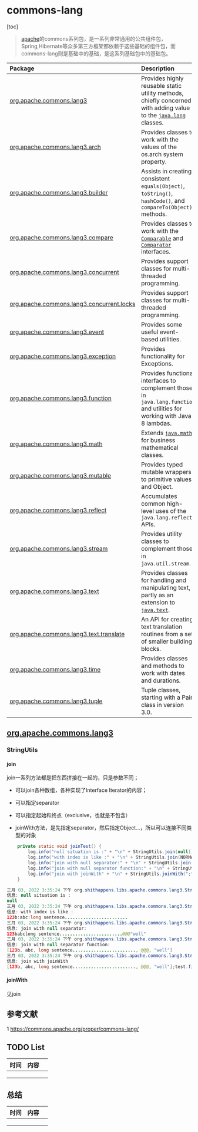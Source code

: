 # commons-lang

[toc]

>  [apache](https://so.csdn.net/so/search?q=apache&spm=1001.2101.3001.7020)的commons系列包，是一系列非常通用的公共组件包，Spring,Hibernate等众多第三方框架都依赖于这些基础的组件包，而commons-lang则是基础中的基础，是这系列基础包中的基础包。

| Package                                                      | Description                                                  |
| :----------------------------------------------------------- | :----------------------------------------------------------- |
| [org.apache.commons.lang3](https://commons.apache.org/proper/commons-lang/javadocs/api-release/org/apache/commons/lang3/package-summary.html) | Provides highly reusable static utility methods, chiefly concerned with adding value to the [`java.lang`](https://docs.oracle.com/javase/7/docs/api/java/lang/package-summary.html?is-external=true) classes. |
| [org.apache.commons.lang3.arch](https://commons.apache.org/proper/commons-lang/javadocs/api-release/org/apache/commons/lang3/arch/package-summary.html) | Provides classes to work with the values of the os.arch system property. |
| [org.apache.commons.lang3.builder](https://commons.apache.org/proper/commons-lang/javadocs/api-release/org/apache/commons/lang3/builder/package-summary.html) | Assists in creating consistent `equals(Object)`, `toString()`, `hashCode()`, and `compareTo(Object)` methods. |
| [org.apache.commons.lang3.compare](https://commons.apache.org/proper/commons-lang/javadocs/api-release/org/apache/commons/lang3/compare/package-summary.html) | Provides classes to work with the [`Comparable`](https://docs.oracle.com/javase/7/docs/api/java/lang/Comparable.html?is-external=true) and [`Comparator`](https://docs.oracle.com/javase/7/docs/api/java/util/Comparator.html?is-external=true) interfaces. |
| [org.apache.commons.lang3.concurrent](https://commons.apache.org/proper/commons-lang/javadocs/api-release/org/apache/commons/lang3/concurrent/package-summary.html) | Provides support classes for multi-threaded programming.     |
| [org.apache.commons.lang3.concurrent.locks](https://commons.apache.org/proper/commons-lang/javadocs/api-release/org/apache/commons/lang3/concurrent/locks/package-summary.html) | Provides support classes for multi-threaded programming.     |
| [org.apache.commons.lang3.event](https://commons.apache.org/proper/commons-lang/javadocs/api-release/org/apache/commons/lang3/event/package-summary.html) | Provides some useful event-based utilities.                  |
| [org.apache.commons.lang3.exception](https://commons.apache.org/proper/commons-lang/javadocs/api-release/org/apache/commons/lang3/exception/package-summary.html) | Provides functionality for Exceptions.                       |
| [org.apache.commons.lang3.function](https://commons.apache.org/proper/commons-lang/javadocs/api-release/org/apache/commons/lang3/function/package-summary.html) | Provides functional interfaces to complement those in `java.lang.function` and utilities for working with Java 8 lambdas. |
| [org.apache.commons.lang3.math](https://commons.apache.org/proper/commons-lang/javadocs/api-release/org/apache/commons/lang3/math/package-summary.html) | Extends [`java.math`](https://docs.oracle.com/javase/7/docs/api/java/math/package-summary.html?is-external=true) for business mathematical classes. |
| [org.apache.commons.lang3.mutable](https://commons.apache.org/proper/commons-lang/javadocs/api-release/org/apache/commons/lang3/mutable/package-summary.html) | Provides typed mutable wrappers to primitive values and Object. |
| [org.apache.commons.lang3.reflect](https://commons.apache.org/proper/commons-lang/javadocs/api-release/org/apache/commons/lang3/reflect/package-summary.html) | Accumulates common high-level uses of the `java.lang.reflect` APIs. |
| [org.apache.commons.lang3.stream](https://commons.apache.org/proper/commons-lang/javadocs/api-release/org/apache/commons/lang3/stream/package-summary.html) | Provides utility classes to complement those in `java.util.stream`. |
| [org.apache.commons.lang3.text](https://commons.apache.org/proper/commons-lang/javadocs/api-release/org/apache/commons/lang3/text/package-summary.html) | Provides classes for handling and manipulating text, partly as an extension to [`java.text`](https://docs.oracle.com/javase/7/docs/api/java/text/package-summary.html?is-external=true). |
| [org.apache.commons.lang3.text.translate](https://commons.apache.org/proper/commons-lang/javadocs/api-release/org/apache/commons/lang3/text/translate/package-summary.html) | An API for creating text translation routines from a set of smaller building blocks. |
| [org.apache.commons.lang3.time](https://commons.apache.org/proper/commons-lang/javadocs/api-release/org/apache/commons/lang3/time/package-summary.html) | Provides classes and methods to work with dates and durations. |
| [org.apache.commons.lang3.tuple](https://commons.apache.org/proper/commons-lang/javadocs/api-release/org/apache/commons/lang3/tuple/package-summary.html) | Tuple classes, starting with a Pair class in version 3.0.    |

## [org.apache.commons.lang3](https://commons.apache.org/proper/commons-lang/javadocs/api-release/org/apache/commons/lang3/package-summary.html)

### StringUtils

#### join

join一系列方法都是把东西拼接在一起的，只是参数不同；

- 可以join各种数组，各种实现了Interface Iterator<E>的内容；

- 可以指定separator
- 可以指定起始和终点（exclusive，也就是不包含）
- joinWith方法，是先指定separator，然后指定Object...，所以可以连接不同类型的对象

```java
    private static void joinTest() {
        log.info("null situation is :" + "\n" + StringUtils.join(null));
        log.info("with index is like :" + "\n" + StringUtils.join(NORMAL_LIST, ":", 0, 3));
        log.info("join with null separator:" + "\n" + StringUtils.join(NORMAL_LIST, null));
        log.info("join with null separator function:" + "\n" + StringUtils.join(NORMAL_LIST));
        log.info("join with joinWith" + "\n" + StringUtils.joinWith(";", NORMAL_LIST, FILE_NAME));
    }

三月 03, 2022 3:35:24 下午 org.shithappens.libs.apache.commons.lang3.StringUtilsTest joinTest
信息: null situation is :
null
三月 03, 2022 3:35:24 下午 org.shithappens.libs.apache.commons.lang3.StringUtilsTest joinTest
信息: with index is like :
123b:abc:long sentence........................
三月 03, 2022 3:35:24 下午 org.shithappens.libs.apache.commons.lang3.StringUtilsTest joinTest
信息: join with null separator:
123babclong sentence........................@@@"well"
三月 03, 2022 3:35:24 下午 org.shithappens.libs.apache.commons.lang3.StringUtilsTest joinTest
信息: join with null separator function:
[123b, abc, long sentence........................, @@@, "well"]
三月 03, 2022 3:35:24 下午 org.shithappens.libs.apache.commons.lang3.StringUtilsTest joinTest
信息: join with joinWith
[123b, abc, long sentence........................, @@@, "well"];test.file.mp4
```

#### joinWith

见join

## 参考文献

1 https://commons.apache.org/proper/commons-lang/



## TODO List

| 时间 | 内容 |      |
| ---- | ---- | ---- |
|      |      |      |
|      |      |      |
|      |      |      |



## 总结

| 时间 | 内容 |      |
| ---- | ---- | ---- |
|      |      |      |
|      |      |      |
|      |      |      |



